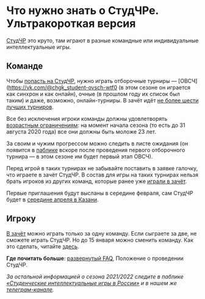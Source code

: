 # Что нужно знать о СтудЧРе. Ультракороткая версия

[СтудЧР](https://vk.com/@chgk_student-studchr-wtf) это круто, там играют в разные командные или индивидуальные интеллектуальные игры.

## Команде

Чтобы [попасть на СтудЧР](https://vk.com/@chgk_student-kak-popast-na-studchr), нужно играть отборочные турниры — [ОВСЧ](https://vk.com/@chgk_student-ovsch-wtf0 (в этом сезоне он играется как синхрон и как онлайн), очные (в прошлом году их список был таким) и даже, возможно, онлайн-турниры. В зачёт идёт [не более шести лучших турниров](https://vk.com/@chgk_student-otborochnye-bally-wtf).

Все без исключения игроки команды должны удовлетворять [возрастным ограничениям](https://vk.com/@chgk_student-vozrast-studchr): на момент начала сезона (то есть до 31 августа 2020 года) все они должны быть моложе 23 лет.

За своим и чужим прогрессом можно следить в листе ожидания (он появится в [паблике](https://vk.com/chgk_student) вскоре после проведения первого отборочного турнира — в этом сезоне им будет первый этап ОВСЧ).

Перед игрой в таких турнирах не забывайте поставить в заявке галочку, что играете в зачёт СтудЧР. В состав для игры на таких турнирах нельзя брать игроков из других команд, которые ранее уже [играли в зачёт](https://vk.com/@chgk_student-v-zachet-ili-ne-v-zachet).

Первые приглашения будут высланы в середине февраля, сам СтудЧР будет в [середине апреля в Казани](https://vk.com/@chgk_student-gde-i-kogda).

## Игроку

[В зачёт](https://vk.com/@chgk_student-v-zachet-ili-ne-v-zachet) можно играть только за одну команду. Если сыграете за две, не сможете играть СтудЧР. Но до 15 января можно сменить команду. Как это сделать, читайте [здесь](https://vk.com/@chgk_student-2-komandy).

**Где почитать больше**: [развернутый FAQ](https://vk.com/@chgk_student-studchr-faq), Положение о проведении СтудЧР.

*За остальной информацией о сезона 2021/2022 следите в паблике [«Студенческие интеллектуальные игры в России»](https://vk.com/chgk_student) и в нашем же [телеграм-канале](https://t.me/chgk_student_ru).*
